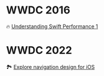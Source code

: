 # WWDC 2016
🔥 [Understanding Swift Performance 1](https://github.com/lxodud/WWWDDCC/blob/main/WWDC%202016/%5BWWDC%202016%5D%20Understanding%20Swift%20Performance%201.md)

# WWDC 2022
🏞️ [Explore navigation design for iOS](https://github.com/lxodud/WWWDDCC/blob/main/WWDC%202022/%5BWWDC2022%5D%20Explore%20navigation%20design%20for%20iOS.md)
